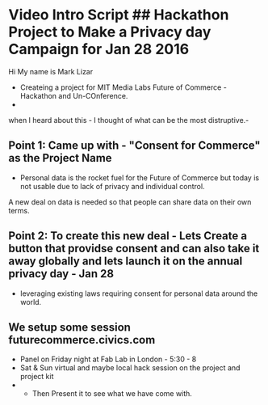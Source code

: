 
# Video Intro Script ## Hackathon Project to Make a Privacy day Campaign for Jan 28 2016


Hi My name is Mark Lizar
- Createing a project for MIT Media Labs Future of Commerce - Hackathon and Un-COnference. 
- 
when I heard about this - I thought of what can be the most distruptive.- 

## Point 1: Came up with -  "Consent for Commerce" as the Project Name 

- Personal data  is the rocket fuel for the Future of Commerce but today is not usable  due to lack of privacy and   individual control. 

A new deal on data is needed so that people can share data on their own terms.  

## Point 2: To create this new deal - Lets Create a button that providse consent and can also take it away globally and lets  launch it on the annual privacy day - Jan 28  
-  leveraging existing laws requiring consent for personal data around the world. 



## We setup some session  futurecommerce.civics.com  
- Panel on Friday night at Fab Lab in London - 5:30 - 8 
- Sat & Sun virtual and maybe local hack session on the project and project kit
- - Then Present it to see what we have come with. 




